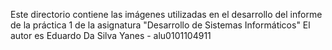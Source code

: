 Este directorio contiene las imágenes utilizadas en el desarrollo del informe de la práctica 1 de la asignatura "Desarrollo de Sistemas Informáticos"
El autor es Eduardo Da Silva Yanes - alu0101104911
